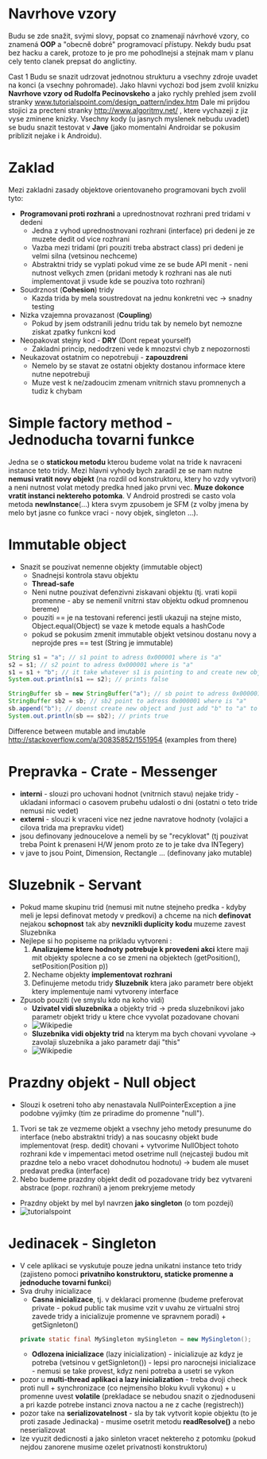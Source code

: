 # Navrhove vzory
Budu se zde snažit, svými slovy, popsat co znamenají návrhové vzory, co znamená **OOP** a "obecně dobré" programovací přístupy. Nekdy budu psat bez hacku a carek, protoze to je pro me pohodlnejsi a stejnak mam v planu cely tento clanek prepsat do anglictiny.

Cast 1
Budu se snazit udrzovat jednotnou strukturu a vsechny zdroje uvadet na konci (a vsechny pohromade). Jako hlavni vychozi bod jsem zvolil knizku **Navrhove vzory od Rudolfa Pecinovskeho** a jako rychly prehled jsem zvolil stranky www.tutorialspoint.com/design_pattern/index.htm Dale mi prijdou stojici za precteni stranky http://www.algoritmy.net/ , ktere vychazeji z jiz vyse zminene knizky. Vsechny kody (u jasnych myslenek nebudu uvadet) se budu snazit testovat v **Jave** (jako momentalni Androidar se pokusim priblizit nejake i k Androidu).

# Zaklad
Mezi zakladni zasady objektove orientovaneho programovani bych zvolil tyto:
* **Programovani proti rozhrani** a uprednostnovat rozhrani pred tridami v dedeni
  * Jedna z vyhod uprednostnovani rozhrani (interface) pri dedeni je ze muzete dedit od vice rozhrani
  * Vazba mezi tridami (pri pouziti treba abstract class) pri dedeni je velmi silna (vetsinou nechceme)
  * Abstraktni tridy se vyplati pokud vime ze se bude API menit - neni nutnost velkych zmen (pridani metody k rozhrani nas ale nuti implementovat ji vsude kde se pouziva toto rozhrani)
* Soudrznost (**Cohesion**) tridy
  * Kazda trida by mela soustredovat na jednu konkretni vec -> snadny testing
* Nizka vzajemna provazanost (**Coupling**)
  * Pokud by jsem odstranili jednu tridu tak by nemelo byt nemozne ziskat zpatky funkcni kod
* Neopakovat stejny kod - **DRY** (Dont repeat yourself)
  * Zakladni princip, nedodrzeni vede k mnozstvi chyb z nepozornosti
* Neukazovat ostatnim co nepotrebuji - **zapouzdreni**
  * Nemelo by se stavat ze ostatni objekty dostanou informace ktere nutne nepotrebuji
  * Muze vest k ne/zadoucim zmenam vnitrnich stavu promnenych a tudiz k chybam

# Simple factory method - Jednoducha tovarni funkce
Jedna se o **statickou metodu** kterou budeme volat na tride k navraceni instance teto tridy. Mezi hlavni vyhody bych zaradil ze se nam nutne **nemusi vratit novy objekt** (na rozdil od konstruktoru, ktery ho vzdy vytvori) a neni nutnost volat metody predka hned jako prvni vec. **Muze dokonce vratit instanci nektereho potomka**. V Android prostredi se casto vola metoda **newInstance**(...) ktera svym zpusobem je SFM (z volby jmena by melo byt jasne co funkce vraci - novy objek, singleton ...).

#  Immutable object
* Snazit se pouzivat nemenne objekty (immutable object)
  * Snadnejsi kontrola stavu objektu
  * **Thread-safe**
  * Neni nutne pouzivat defenzivni ziskavani objektu (tj. vrati kopii promenne - aby se nemenil vnitrni stav objektu odkud promnenou bereme)
  * pouziti == je na testovani referenci jestli ukazuji na stejne misto, Object.equal(Object) se vaze k metode equals a hashCode
  * pokud se pokusim zmenit immutable objekt vetsinou dostanu novy a neprojde pres == test (String je immutable)
```Java
String s1 = "a"; // s1 point to adress 0x000001 where is "a"
s2 = s1; // s2 point to adress 0x000001 where is "a"
s1 = s1 + "b"; // it take whatever s1 is pointing to and create new object at adress 0x000002 and add "b"
System.out.println(s1 == s2); // prints false
```
```Java
StringBuffer sb = new StringBuffer("a"); // sb point to adress 0x000001 where is "a"
StringBuffer sb2 = sb; // sb2 point to adress 0x000001 where is "a"
sb.append("b"); // doenst create new object and just add "b" to "a" to get "ab"
System.out.println(sb == sb2); // prints true
```
Difference between mutable and imutable http://stackoverflow.com/a/30835852/1551954 (examples from there)
# Prepravka - Crate - Messenger
* **interni** - slouzi pro uchovani hodnot (vnitrnich stavu) nejake tridy - ukladani informaci o casovem prubehu udalosti o dni (ostatni o teto tride nemusi nic vedet)
* **externi** - slouzi k vraceni vice nez jedne navratove hodnoty (volajici a cilova trida ma prepravku videt)
* jsou definovany jednoucelove a nemeli by se "recyklovat" (tj pouzivat treba Point k prenaseni H/W jenom proto ze to je take dva INTegery)
* v jave to jsou Point, Dimension, Rectangle ... (definovany jako mutable)

# Sluzebnik - Servant
* Pokud mame skupinu trid (nemusi mit nutne stejneho predka - kdyby meli je lepsi definovat metody v predkovi) a chceme na nich **definovat** nejakou **schopnost** tak aby **nevznikli duplicity kodu** muzeme zavest Sluzebnika
* Nejlepe si ho popiseme na prikladu vytvoreni : 
  1. **Analizujeme ktere hodnoty potrebuje k provedeni akci** ktere maji mit objekty spolecne a co se zmeni na objektech (getPosition(), setPosition(Position p))
  2. Nechame objekty **implementovat rozhrani**
  3. Definujeme metodu tridy **Sluzebnik** ktera jako parametr bere objekt ktery implementuje nami vytvoreny interface
* Zpusob pouziti (ve smyslu kdo na koho vidi)
  * **Uzivatel vidi sluzebnika** a objekty trid -> preda sluzebnikovi jako parametr objekt tridy u ktere chce vyvolat pozadovane chovani
  * ![Wikipedie](https://upload.wikimedia.org/wikipedia/commons/3/38/DesignPatternServantFigure1.png "Uzivatel vidi sluzebnika")
  * **Sluzebnika vidi objekty trid** na kterym ma bych chovani vyvolane -> zavolaji sluzebnika a jako parametr daji "this"
  * ![Wikipedie](https://upload.wikimedia.org/wikipedia/commons/4/41/DesignPatternServantFigure2.png "Sluzebnika vidi objekty trid")

# Prazdny objekt - Null object
* Slouzi k osetreni toho aby nenastavala NullPointerException a jine podobne vyjimky (tim ze priradime do promenne "null"). 
 1. Tvori se tak ze vezmeme objekt a vsechny jeho metody presunume do interface (nebo abstraktni tridy) a nas soucasny objekt bude implementovat (resp. dedit) chovani + vytvorime NullObject tohoto rozhrani kde v impementaci metod osetrime null (nejcasteji budou mit prazdne telo a nebo vracet dohodnutou hodnotu) -> budem ale muset predavat predka (interface)
 2. Nebo budeme prazdny objekt dedit od pozadovane tridy bez vytvareni abstrace (popr. rozhrani) a jenom prekryjeme metody
*  Prazdny objekt by mel byl navrzen **jako singleton** (o tom pozdeji)
*  ![tutorialspoint](http://www.tutorialspoint.com/design_pattern/images/null_pattern_uml_diagram.jpg "Prazdny objekt")

# Jedinacek - Singleton
* V cele aplikaci se vyskutuje pouze jedna unikatni instance teto tridy (zajisteno pomoci **privatniho konstruktoru, staticke promenne a jednoduche tovarni funkci**)
* Sva druhy inicializace
  * **Casna inicializace**, tj. v deklaraci promenne (budeme preferovat private - pokud public tak musime vzit v uvahu ze virtualni stroj zavede tridy a inicializuje promenne ve spravnem poradi) + getSignleton() 
   ```Java
   private static final MySingleton mySingleton = new MySingleton();
   ```
  * **Odlozena inicializace** (lazy inicialization) - inicializuje az kdyz je potreba (vetsinou v getSignleton()) - lepsi pro narocnejsi inicializace - nemusi se take provest, kdyz neni potreba a usetri se vykon
* pozor u **multi-thread aplikaci a lazy inicialization** - treba dvoji check proti null + synchronizace (co nejmensiho bloku kvuli vykonu) + u promenne uvest **volatile** (prekladace se nebudou snazit o zjednoduseni a pri kazde potrebe instanci znova nactou a ne z cache (registrech))
* pozor take na **serializovatelnost** - sla by tak vytvorit kopie objektu (to je proti zasade Jedinacka) - musime osetrit metodu **readResolve()** a nebo neserializovat
* lze vyuzit dedicnosti a jako sinleton vracet nektereho z potomku (pokud nejdou zanorene musime ozelet privatnosti konstruktoru)
